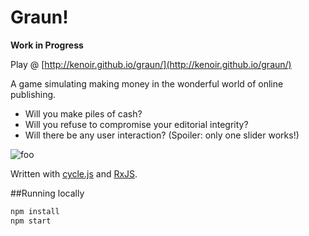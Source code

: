 # Graun!

**Work in Progress**

Play @ [http://kenoir.github.io/graun/](http://kenoir.github.io/graun/)

A game simulating making money in the wonderful world of online publishing.

- Will you make piles of cash?
- Will you refuse to compromise your editorial integrity?
- Will there be any user interaction? (Spoiler: only one slider works!) 

![foo](https://cloud.githubusercontent.com/assets/953792/11246084/0d94cec0-8e0e-11e5-888d-c3b970535c6d.png)

Written with [cycle.js](http://cycle.js.org/) and [RxJS](https://github.com/Reactive-Extensions/RxJS).

##Running locally
```sh
npm install
npm start
```
